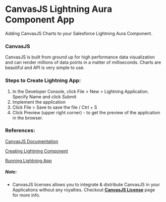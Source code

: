 # CanvasJS Lightning Aura Component App
Adding CanvasJS Charts to your Salesforce Lightning Aura Component.
### CanvasJS
CanvasJS is built from ground up for high performance data visualization and can render millions of data points in a matter of milliseconds. Charts are beautiful and API is very simple to use.

### Steps to Create Lightning App:
1. In the Developer Console, click File > New > Lightning Application. Specify Name and click Submit
2. Implement the application
3. Click File > Save to save the file / Ctrl + S
4. Click Preview (upper right corner) - to get the preview of the application in the browser.

### References:
[CanvasJS Documentation](https://canvasjs.com/docs/charts/basics-of-creating-html5-chart/)

[Creating Lightning Component](https://developer.salesforce.com/docs/atlas.en-us.lightning.meta/lightning/components_create_devconsole.htm)

[Running Lightning App](https://developer.salesforce.com/forums/?id=906F00000005IuvIAE)
##### Note:
- CanvasJS licenses allows you to integrate & distribute CanvasJS in your Applications without any royalties. Checkout **[CanvasJS License](https://canvasjs.com/license/)** page for more info.
